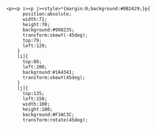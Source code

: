     <p><p i><p j><style>*{margin:0;background:#0B2429;}p{
          position:absolute;
          width:71;
          height:70;
          background:#998235;
          transform:skewY(-45deg);
          top:79;
          left:129;
        }
        [i]{
          top:80;
          left:200;
          background:#1A4341;
          transform:skewY(45deg);
        }
        [j]{
          top:135;
          left:150;
          width:100;
          height:100;
          background:#F3AC3C;
          transform:rotate(45deg);
